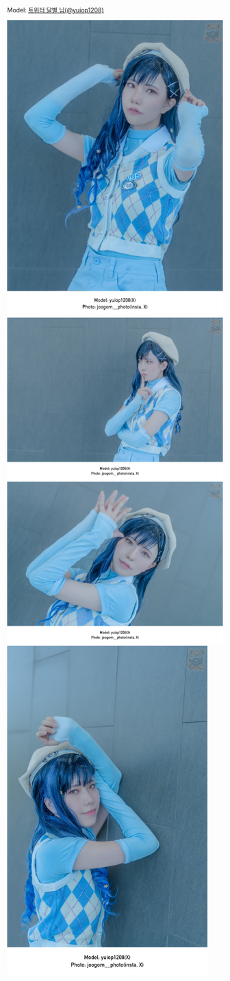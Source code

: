 ﻿---
dddd: 2024.06.01 세코메
nickname: 달별
sns_type: x
sns_id: yuiop1208
---

<a name="yuiop1208"></a>
Model: <a href="https://x.com/yuiop1208" target="_blank">트위터 달별 님(@yuiop1208)</a>

![DSC09007-2.jpg](/assets/img/2024/06-01/달별/DSC09007-2.jpg)
![DSC09021-2.jpg](/assets/img/2024/06-01/달별/DSC09021-2.jpg)
![DSC09031-2.jpg](/assets/img/2024/06-01/달별/DSC09031-2.jpg)
![DSC09039-2.jpg](/assets/img/2024/06-01/달별/DSC09039-2.jpg)